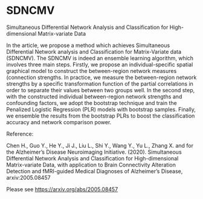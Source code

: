 # SDNCMV
Simultaneous Differential Network Analysis and Classification for High-dimensional Matrix-variate Data

In the article, we propose a method which achieves Simultaneous Differential Network analysis and Classification for Matrix-Variate data (SDNCMV). The SDNCMV is indeed an ensemble learning algorithm, which involves three main steps. Firstly, we propose an individual-specific spatial graphical model to construct the between-region network measures (connection strengths. In practice, we measure the between-region network strengths by a specific transformation function of the partial correlations in order to separate their values between two groups well. In the second step, with the constructed individual between-region network strengths and confounding factors, we adopt the bootstrap technique and train the Penalized Logistic Regression (PLR) models with bootstrap samples. Finally, we ensemble the results from the bootstrap PLRs to boost the classification accuracy and network comparison power.


Reference:

Chen H., Guo Y., He Y., Ji J., Liu L., Shi Y., Wang Y., Yu L., Zhang X. and for the Alzheimer’s Disease Neuroimaging Initiative. (2020). Simultaneous Differential Network Analysis and Classification for High-dimensional Matrix-variate Data, with application to Brain
Connectivity Alteration Detection and fMRI-guided Medical Diagnoses of Alzheimer’s Disease, arxiv:2005.08457

Please see https://arxiv.org/abs/2005.08457

